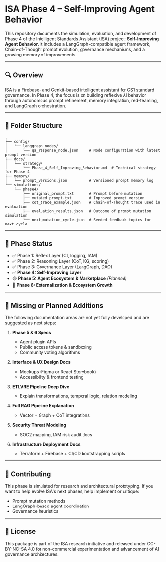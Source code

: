 # ISA Phase 4 – Self-Improving Agent Behavior

This repository documents the simulation, evaluation, and development of Phase 4 of the Intelligent Standards Assistant (ISA) project: **Self-Improving Agent Behavior**. It includes a LangGraph-compatible agent framework, Chain-of-Thought prompt evolution, governance mechanisms, and a growing memory of improvements.

---

## 🔍 Overview

ISA is a Firebase- and Genkit-based intelligent assistant for GS1 standard governance. In Phase 4, the focus is on building reflexive AI behavior through autonomous prompt refinement, memory integration, red-teaming, and LangGraph orchestration.

---

## 📁 Folder Structure

```
.
├── config/
│   └── langgraph_nodes/
│       └── qa_response_node.json     # Node configuration with latest prompt version
├── docs/
│   └── strategy/
│       └── Phase_4_Self_Improving_Behavior.md  # Technical strategy for Phase 4
├── memory/
│   └── prompt_versions.json          # Versioned prompt memory log
└── simulations/
    └── phase4/
        ├── original_prompt.txt       # Prompt before mutation
        ├── mutated_prompt.txt        # Improved prompt version
        ├── cot_trace_example.json    # Chain-of-Thought trace used in evaluation
        ├── evaluation_results.json   # Outcome of prompt mutation simulation
        └── next_mutation_cycle.json  # Seeded feedback topics for next cycle
```

---

## 📌 Phase Status

- ✅ Phase 1: Reflex Layer (CI, logging, IAM)
- ✅ Phase 2: Reasoning Layer (CoT, KG, scoring)
- ✅ Phase 3: Governance Layer (LangGraph, DAO)
- ✅ **Phase 4: Self-Improving Layer**
- 🟡 **Phase 5: Agent Ecosystem & Marketplace** *(Planned)*
- 🔲 **Phase 6: Externalization & Ecosystem Growth**

---

## 🧱 Missing or Planned Additions

The following documentation areas are not yet fully developed and are suggested as next steps:

1. **Phase 5 & 6 Specs**
   - Agent plugin APIs
   - Public access tokens & sandboxing
   - Community voting algorithms

2. **Interface & UX Design Docs**
   - Mockups (Figma or React Storybook)
   - Accessibility & frontend testing

3. **ETLVRE Pipeline Deep Dive**
   - Explain transformations, temporal logic, relation modeling

4. **Full RAG Pipeline Explanation**
   - Vector + Graph + CoT integrations

5. **Security Threat Modeling**
   - SOC2 mapping, IAM risk audit docs

6. **Infrastructure Deployment Docs**
   - Terraform + Firebase + CI/CD bootstrapping scripts

---

## 🤝 Contributing

This phase is simulated for research and architectural prototyping. If you want to help evolve ISA's next phases, help implement or critique:

- Prompt mutation methods
- LangGraph-based agent coordination
- Governance heuristics

---

## 📜 License

This package is part of the ISA research initiative and released under CC-BY-NC-SA 4.0 for non-commercial experimentation and advancement of AI governance architectures.
